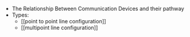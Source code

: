 - The Relationship Between Communication Devices and their pathway
- Types:
	- [[point to point line configuration]]
	- [[multipoint line configuration]]